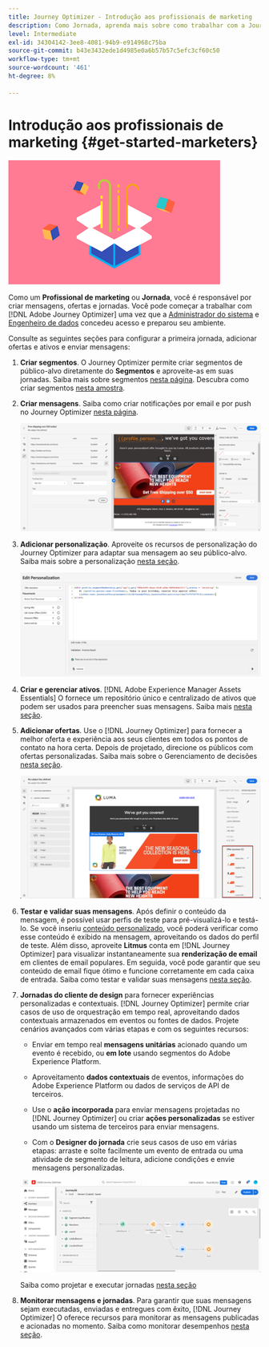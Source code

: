 ```yaml
---
title: Journey Optimizer - Introdução aos profissionais de marketing
description: Como Jornada, aprenda mais sobre como trabalhar com a Journey Optimizer
level: Intermediate
exl-id: 34304142-3ee8-4081-94b9-e914968c75ba
source-git-commit: b43e3432ede1d4985e0a6b57b57c5efc3cf60c50
workflow-type: tm+mt
source-wordcount: '461'
ht-degree: 8%

---
```


# Introdução aos profissionais de marketing {#get-started-marketers}

![comerciante](assets/do-not-localize/user-3.png)

Como um **Profissional de marketing** ou **Jornada**, você é responsável por criar mensagens, ofertas e jornadas. Você pode começar a trabalhar com [!DNL Adobe Journey Optimizer] uma vez que a [Administrador do sistema](administrator.md) e [Engenheiro de dados](data-engineer.md) concedeu acesso e preparou seu ambiente.

Consulte as seguintes seções para configurar a primeira jornada, adicionar ofertas e ativos e enviar mensagens:

1. **Criar segmentos**. O Journey Optimizer permite criar segmentos de público-alvo diretamente do **Segmentos** e aproveite-as em suas jornadas.  Saiba mais sobre segmentos [nesta página](../../segment/about-segments.md). Descubra como criar segmentos [nesta amostra](../../segment/creating-a-segment.md).

1. **Criar mensagens**. Saiba como criar notificações por email e por push no Journey Optimizer [nesta página](../../messages/create-message.md).

   ![](../../assets/email_designer_7.png)

1. **Adicionar personalização**. Aproveite os recursos de personalização do Journey Optimizer para adaptar sua mensagem ao seu público-alvo. Saiba mais sobre a personalização [nesta seção](../../personalization/personalize.md).

   ![](../../personalization/assets/perso_ee2.png)

1. **Criar e gerenciar ativos**. [!DNL Adobe Experience Manager Assets Essentials] O fornece um repositório único e centralizado de ativos que podem ser usados para preencher suas mensagens. Saiba mais [nesta seção](../../messages/assets-essentials.md).

1. **Adicionar ofertas**. Use o [!DNL Journey Optimizer] para fornecer a melhor oferta e experiência aos seus clientes em todos os pontos de contato na hora certa. Depois de projetado, direcione os públicos com ofertas personalizadas. Saiba mais sobre o Gerenciamento de decisões [nesta seção](../../offers/get-started/starting-offer-decisioning.md).

   ![](../../assets/offers-e2e-offers-displayed.png)

1. **Testar e validar suas mensagens**. Após definir o conteúdo da mensagem, é possível usar perfis de teste para pré-visualizá-lo e testá-lo. Se você inseriu [conteúdo personalizado](../../personalization/personalize.md), você poderá verificar como esse conteúdo é exibido na mensagem, aproveitando os dados do perfil de teste. Além disso, aproveite **Litmus** conta em [!DNL Journey Optimizer] para visualizar instantaneamente sua **renderização de email** em clientes de email populares. Em seguida, você pode garantir que seu conteúdo de email fique ótimo e funcione corretamente em cada caixa de entrada. Saiba como testar e validar suas mensagens [nesta seção](../../messages/preview.md).

1. **Jornadas do cliente de design** para fornecer experiências personalizadas e contextuais. [!DNL Journey Optimizer] permite criar casos de uso de orquestração em tempo real, aproveitando dados contextuais armazenados em eventos ou fontes de dados. Projete cenários avançados com várias etapas e com os seguintes recursos:

   * Enviar em tempo real **mensagens unitárias** acionado quando um evento é recebido, ou **em lote** usando segmentos do Adobe Experience Platform.

   * Aproveitamento **dados contextuais** de eventos, informações do Adobe Experience Platform ou dados de serviços de API de terceiros.

   * Use o **ação incorporada** para enviar mensagens projetadas no [!DNL Journey Optimizer] ou criar **ações personalizadas** se estiver usando um sistema de terceiros para enviar mensagens.

   * Com o **Designer do jornada** crie seus casos de uso em várias etapas: arraste e solte facilmente um evento de entrada ou uma atividade de segmento de leitura, adicione condições e envie mensagens personalizadas.

   ![](../../assets/copy-paste3.png)

   Saiba como projetar e executar jornadas [nesta seção](../../building-journeys/journey-gs.md)

1. **Monitorar mensagens e jornadas**. Para garantir que suas mensagens sejam executadas, enviadas e entregues com êxito, [!DNL Journey Optimizer] O oferece recursos para monitorar as mensagens publicadas e acionadas no momento. Saiba como monitorar desempenhos [nesta seção](../../messages/message-monitoring.md).
